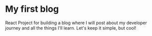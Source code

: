 # My first blog

React Project for building a blog where I will post about my developer journey and all the things I'll learn. Let's keep it simple, but cool!
